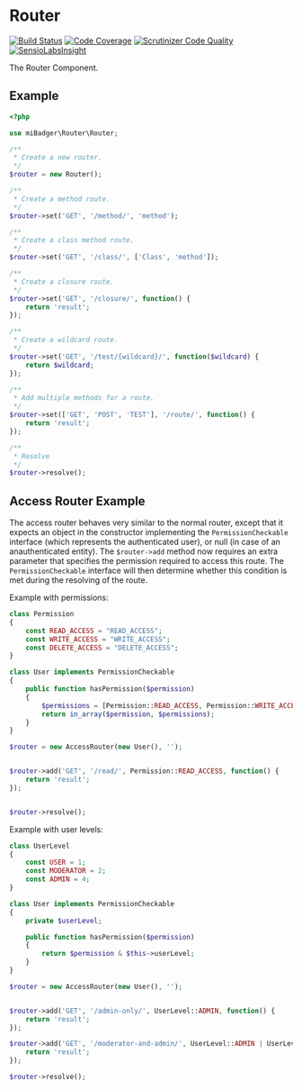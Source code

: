 # Router

[![Build Status](https://scrutinizer-ci.com/g/miBadger/miBadger.Router/badges/build.png?b=master)](https://scrutinizer-ci.com/g/miBadger/miBadger.Router/build-status/master)
[![Code Coverage](https://scrutinizer-ci.com/g/miBadger/miBadger.Router/badges/coverage.png?b=master)](https://scrutinizer-ci.com/g/miBadger/miBadger.Router/?branch=master)
[![Scrutinizer Code Quality](https://scrutinizer-ci.com/g/miBadger/miBadger.Router/badges/quality-score.png?b=master)](https://scrutinizer-ci.com/g/miBadger/miBadger.Router/?branch=master)
[![SensioLabsInsight](https://insight.sensiolabs.com/projects/68ea797b-bc99-42df-8c97-1fa99b90fc72/mini.png)](https://insight.sensiolabs.com/projects/68ea797b-bc99-42df-8c97-1fa99b90fc72)

The Router Component.

## Example

```php
<?php

use miBadger\Router\Router;

/**
 * Create a new router.
 */
$router = new Router();

/**
 * Create a method route.
 */
$router->set('GET', '/method/', 'method');

/**
 * Create a class method route.
 */
$router->set('GET', '/class/', ['Class', 'method']);

/**
 * Create a closure route.
 */
$router->set('GET', '/closure/', function() {
	return 'result';
});

/**
 * Create a wildcard route.
 */
$router->set('GET', '/test/{wildcard}/', function($wildcard) {
	return $wildcard;
});

/**
 * Add multiple methods for a route.
 */
$router->set(['GET', 'POST', 'TEST'], '/route/', function() {
	return 'result';
});

/**
 * Resolve
 */
$router->resolve();
```

## Access Router Example
The access router behaves very similar to the normal router, except that it expects an object in the constructor implementing the ```PermissionCheckable``` interface (which represents the authenticated user), or null (in case of an anauthenticated entity).
The ```$router->add``` method now requires an extra parameter that specifies the permission required to access this route. The ```PermissionCheckable``` interface will then determine whether this condition is met during the resolving of the route.

Example with permissions:
```php
class Permission
{
	const READ_ACCESS = "READ_ACCESS";
	const WRITE_ACCESS = "WRITE_ACCESS";
	const DELETE_ACCESS = "DELETE_ACCESS";
}

class User implements PermissionCheckable
{
	public function hasPermission($permission)
	{
		$permissions = [Permission::READ_ACCESS, Permission::WRITE_ACCESS];
		return in_array($permission, $permissions);
	}
}

$router = new AccessRouter(new User(), '');


$router->add('GET', '/read/', Permission::READ_ACCESS, function() {
	return 'result';
});


$router->resolve();
```

Example with user levels:
```php
class UserLevel
{
	const USER = 1;
	const MODERATOR = 2;
	const ADMIN = 4;
}

class User implements PermissionCheckable
{
	private $userLevel;

	public function hasPermission($permission)
	{
		return $permission & $this->userLevel;
	}
}

$router = new AccessRouter(new User(), '');


$router->add('GET', '/admin-only/', UserLevel::ADMIN, function() {
	return 'result';
});

$router->add('GET', '/moderator-and-admin/', UserLevel::ADMIN | UserLevel::MODERATOR, function() {
	return 'result';
});

$router->resolve();
```


